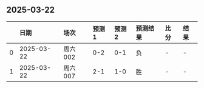 

## 2025-03-22

|    | 日期         | 场次    | 预测1   | 预测2   | 预测结果   | 比分   | 结果   |
|---:|:-----------|:------|:------|:------|:-------|:-----|:-----|
|  0 | 2025-03-22 | 周六002 | 0-2   | 0-1   | 负      | -    | -    |
|  1 | 2025-03-22 | 周六007 | 2-1   | 1-0   | 胜      | -    | -    |

